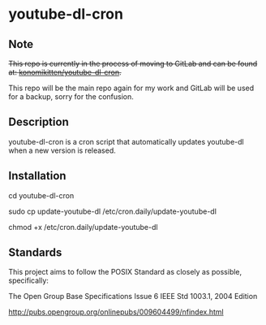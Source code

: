 # youtube-dl-cron

## Note
~~This repo is currently in the process of moving to GitLab and can be found at: [konomikitten/youtube-dl-cron](https://gitlab.com/konomikitten/youtube-dl-cron).~~

This repo will be the main repo again for my work and GitLab will be used for a backup, sorry for the confusion.

## Description
youtube-dl-cron is a cron script that automatically updates youtube-dl when a new version is released.

## Installation
cd youtube-dl-cron

sudo cp update-youtube-dl /etc/cron.daily/update-youtube-dl

chmod +x /etc/cron.daily/update-youtube-dl

## Standards
This project aims to follow the POSIX Standard as closely as possible, specifically:

The Open Group Base Specifications Issue 6
IEEE Std 1003.1, 2004 Edition

http://pubs.opengroup.org/onlinepubs/009604499/nfindex.html
